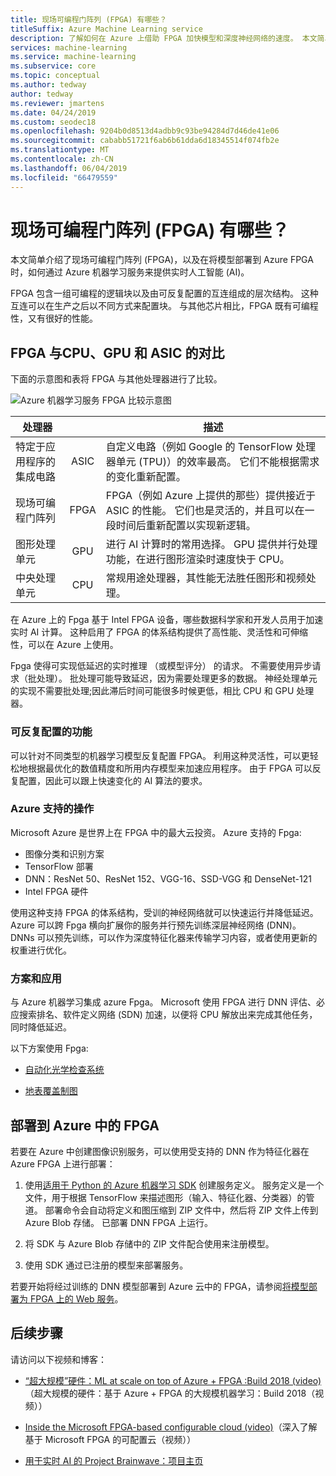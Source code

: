 ```yaml
---
title: 现场可编程门阵列 (FPGA) 有哪些？
titleSuffix: Azure Machine Learning service
description: 了解如何在 Azure 上借助 FPGA 加快模型和深度神经网络的速度。 本文简单介绍了现场可编程门阵列 (FPGA)，以及在将模型部署到 Azure FPGA 时，如何通过 Azure 机器学习服务来提供实时人工智能 (AI)。
services: machine-learning
ms.service: machine-learning
ms.subservice: core
ms.topic: conceptual
ms.author: tedway
author: tedway
ms.reviewer: jmartens
ms.date: 04/24/2019
ms.custom: seodec18
ms.openlocfilehash: 9204b0d8513d4adbb9c93be94284d7d46de41e06
ms.sourcegitcommit: cababb51721f6ab6b61dda6d18345514f074fb2e
ms.translationtype: MT
ms.contentlocale: zh-CN
ms.lasthandoff: 06/04/2019
ms.locfileid: "66479559"
---
```

# <a name="what-are-field-programmable-gate-arrays-fpga"></a>现场可编程门阵列 (FPGA) 有哪些？

本文简单介绍了现场可编程门阵列 (FPGA)，以及在将模型部署到 Azure FPGA 时，如何通过 Azure 机器学习服务来提供实时人工智能 (AI)。

FPGA 包含一组可编程的逻辑块以及由可反复配置的互连组成的层次结构。 这种互连可以在生产之后以不同方式来配置块。 与其他芯片相比，FPGA 既有可编程性，又有很好的性能。

## <a name="fpgas-vs-cpu-gpu-and-asic"></a>FPGA 与CPU、GPU 和 ASIC 的对比

下面的示意图和表将 FPGA 与其他处理器进行了比较。

![Azure 机器学习服务 FPGA 比较示意图](./media/concept-accelerate-with-fpgas/azure-machine-learning-fpga-comparison.png)

|处理器||描述|
|---|:-------:|------|
|特定于应用程序的集成电路|ASIC|自定义电路（例如 Google 的 TensorFlow 处理器单元 (TPU)）的效率最高。 它们不能根据需求的变化重新配置。|
|现场可编程门阵列|FPGA|FPGA（例如 Azure 上提供的那些）提供接近于 ASIC 的性能。 它们也是灵活的，并且可以在一段时间后重新配置以实现新逻辑。|
|图形处理单元|GPU|进行 AI 计算时的常用选择。 GPU 提供并行处理功能，在进行图形渲染时速度快于 CPU。|
|中央处理单元|CPU|常规用途处理器，其性能无法胜任图形和视频处理。|

在 Azure 上的 Fpga 基于 Intel FPGA 设备，哪些数据科学家和开发人员用于加速实时 AI 计算。 这种启用了 FPGA 的体系结构提供了高性能、灵活性和可伸缩性，可以在 Azure 上使用。

Fpga 使得可实现低延迟的实时推理 （或模型评分） 的请求。 不需要使用异步请求（批处理）。 批处理可能导致延迟，因为需要处理更多的数据。 神经处理单元的实现不需要批处理;因此滞后时间可能很多时候更低，相比 CPU 和 GPU 处理器。

### <a name="reconfigurable-power"></a>可反复配置的功能
可以针对不同类型的机器学习模型反复配置 FPGA。 利用这种灵活性，可以更轻松地根据最优化的数值精度和所用内存模型来加速应用程序。 由于 FPGA 可以反复配置，因此可以跟上快速变化的 AI 算法的要求。

### <a name="whats-supported-on-azure"></a>Azure 支持的操作
Microsoft Azure 是世界上在 FPGA 中的最大云投资。 Azure 支持的 Fpga:

+ 图像分类和识别方案
+ TensorFlow 部署
+ DNN：ResNet 50、ResNet 152、VGG-16、SSD-VGG 和 DenseNet-121
+ Intel FPGA 硬件 

使用这种支持 FPGA 的体系结构，受训的神经网络就可以快速运行并降低延迟。 Azure 可以跨 Fpga 横向扩展你的服务并行预先训练深层神经网络 (DNN)。 DNNs 可以预先训练，可以作为深度特征化器来传输学习内容，或者使用更新的权重进行优化。

### <a name="scenarios-and-applications"></a>方案和应用

与 Azure 机器学习集成 azure Fpga。 Microsoft 使用 FPGA 进行 DNN 评估、必应搜索排名、软件定义网络 (SDN) 加速，以便将 CPU 解放出来完成其他任务，同时降低延迟。

以下方案使用 Fpga:
+ [自动化光学检查系统](https://blogs.microsoft.com/ai/build-2018-project-brainwave/)

+ [地表覆盖制图](https://blogs.technet.microsoft.com/machinelearning/2018/05/29/how-to-use-fpgas-for-deep-learning-inference-to-perform-land-cover-mapping-on-terabytes-of-aerial-images/)

## <a name="deploy-to-fpgas-on-azure"></a>部署到 Azure 中的 FPGA

若要在 Azure 中创建图像识别服务，可以使用受支持的 DNN 作为特征化器在 Azure FPGA 上进行部署：

1. 使用[适用于 Python 的 Azure 机器学习 SDK](https://aka.ms/aml-sdk) 创建服务定义。 服务定义是一个文件，用于根据 TensorFlow 来描述图形（输入、特征化器、分类器）的管道。 部署命令会自动将定义和图压缩到 ZIP 文件中，然后将 ZIP 文件上传到 Azure Blob 存储。 已部署 DNN FPGA 上运行。

1. 将 SDK 与 Azure Blob 存储中的 ZIP 文件配合使用来注册模型。

1. 使用 SDK 通过已注册的模型来部署服务。

若要开始将经过训练的 DNN 模型部署到 Azure 云中的 FPGA，请参阅[将模型部署为 FPGA 上的 Web 服务](how-to-deploy-fpga-web-service.md)。


## <a name="next-steps"></a>后续步骤

请访问以下视频和博客：

+ [“超大规模”硬件：ML at scale on top of Azure + FPGA :Build 2018 (video)](https://channel9.msdn.com/events/Build/2018/BRK3202)（超大规模的硬件：基于 Azure + FPGA 的大规模机器学习：Build 2018（视频））

+ [Inside the Microsoft FPGA-based configurable cloud (video)](https://channel9.msdn.com/Events/Build/2017/B8063)（深入了解基于 Microsoft FPGA 的可配置云（视频））

+ [用于实时 AI 的 Project Brainwave：项目主页](https://www.microsoft.com/research/project/project-brainwave/)

